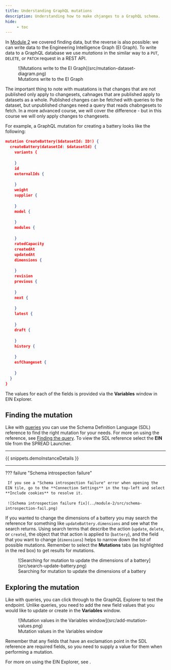 ```yaml
---
title: Understanding GraphQL mutations
description: Understanding how to make chjanges to a GraphQL schema.
hide:
     - toc
---
```


In [Module 2](../module-2/querying-spread.md#finding-the-query) we covered finding data, but the reverse is also possible: we can write data to the Engineering Intelligence Graph (EI Graph). To write data to a GraphQL database we use _mutations_ in the similar way to a `PUT`, `DELETE`, or `PATCH` request in a REST API.

<figure markdown="span">
     ![Mutations write to the EI Graph](src/mutation-dataset-diagram.png)
     <figcaption>Mutations write to the EI Graph</figcaption>
</figure>

The important thing to note with muatations is that changes that are not published only apply to changesets, cahnages that are published apply to datasets as a whole. Published changes can be fetched with queries to the dataset, but unpublished changes need a query that reads chabngesets to fetch. In a more advanced course, we will cover the difference - but in this course we will only apply changes to changesets.

For example, a GraphQL mutation for creating a battery looks like the following:

```json title="GraphQL mutation structure"
mutation CreateBattery($datasetId: ID!) {
  createBattery(datasetId: $datasetId) {
    variants {
      
    }
    id
    externalIds {
      
    }
    weight
    supplier {
      
    }
    model {
      
    }
    modules {
      
    }
    ratedCapacity
    createdAt
    updatedAt
    dimensions {
      
    }
    revision
    previous {
      
    }
    next {
      
    }
    latest {
      
    }
    draft {
      
    }
    history {
      
    }
    esfChangeset {
      
    }
  }
}
```

The values for each of the fields is provided via the **Variables** window in EIN Explorer.

## Finding the mutation

Like with [queries](../module-2/querying-spread.md) you can use the Schema Definition Language (SDL) reference to find the right mutation for your needs. For more on using the reference, see [Finding the query](../module-2/querying-spread.md#finding-the-query). To view the SDL reference select the **EIN** tile from the SPREAD Launcher.

---

{{ snippets.demoInstanceDetails }}

---

??? failure "Schema introspection failure"

     If you see a "Schema introspection failure" error when opening the EIN tile, go to the **Connection Settings** in the top-left and select **Include cookies** to resolve it.

     ![Schema introspection failure fix](../module-2/src/schema-introspection-fail.png)

If you wanted to change the dimensions of a battery you may search the reference for something like `updateBattery.dimensions` and see what the search returns. Using search terms that describe the action (`update`, `delete`, or `create`), the object that that action is applied to (`battery`), and the field that you want to change (`dimensions`) helps to narrow down the list of possible mutations. Remember to select the **Mutations** tabs (as highlighted in the red box) to get results for mutations.

<figure markdown="span">
     ![Searching for mutation to update the dimensions of a battery](src/search-update-battery.png)
     <figcaption>Searching for mutation to update the dimensions of a battery</figcaption>
</figure>

## Exploring the mutation

Like with queries, you can click through to the GraphQL Explorer to test the endpoint. Unlike queries, you need to add the new field values that you would like to update or create in the **Variables** window.

<figure markdown="span">
     ![Mutation values in the Variables window](src/add-mutation-values.png)
     <figcaption>Mutation values in the Variables window</figcaption>
</figure>

Remember that any fields that have an exclamation point in the SDL reference are required fields, so you need to supply a value for them when performing a mutation.

For more on using the EIN Explorer, see [](../module-2/querying-spread.md#exploring-the-endpoint-field).
